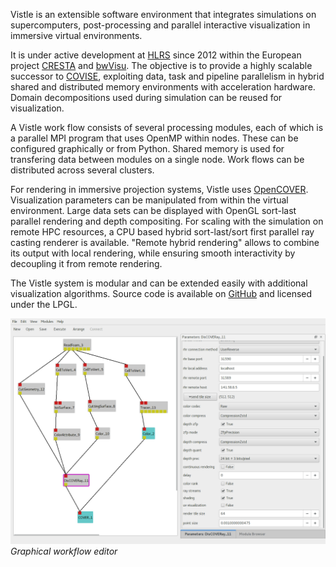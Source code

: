 Vistle is an extensible software environment that integrates simulations on supercomputers,
post-processing and parallel interactive visualization in immersive virtual environments.

It is under active development at [HLRS](https://www.hlrs.de "HLRS Web Page") since 2012
within the European project [CRESTA](https://www.hlrs.de/about-us/research/past-projects/cresta/) and
[bwVisu](http://bwvisu.de). The objective is to provide a highly scalable successor to
[COVISE](https://www.hlrs.de/covise), exploiting data, task and pipeline parallelism in hybrid shared and distributed memory
environments with acceleration hardware. Domain decompositions used during simulation can be reused for visualization.


A Vistle work flow consists of several processing modules, each of which is a parallel
MPI program that uses OpenMP within nodes.
These can be configured graphically or from Python.
Shared memory is used for transfering data between modules on a single node.
Work flows can be distributed across several clusters.

For rendering in immersive projection systems, Vistle uses [OpenCOVER](https://www.hlrs.de/opencover).
Visualization parameters can be manipulated from within the virtual environment. Large data sets can be displayed with OpenGL sort-last parallel rendering and depth compositing. For scaling with the simulation on remote HPC resources, a CPU based hybrid sort-last/sort first parallel ray casting renderer is available. "Remote hybrid rendering" allows to combine its output with local rendering, while ensuring smooth interactivity by decoupling it from remote rendering.

The Vistle system is modular and can be extended easily with additional visualization algorithms.
Source code is available on [GitHub](https://github.com/vistle/vistle "Vistle Repository at GitHub") and licensed under the LPGL.

![Graphical Workflow Editor](vistle-gui.png)<br>
*Graphical workflow editor*

